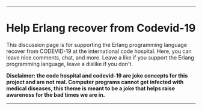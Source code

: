 ***

# Help Erlang recover from Codevid-19

This discussion page is for supporting the Erlang programming language recover from CODEVID-19 at the international code hospital. Here, you can leave nice comments, chat, and more. Leave a like if you support the Erlang programming language, leave a dislike if you don't.

**Disclaimer: the code hospital and codevid-19 are joke concepts for this project and are not real. Computer programs cannot get infected with medical diseases, this theme is meant to be a joke that helps raise awareness for the bad times we are in.**

***
